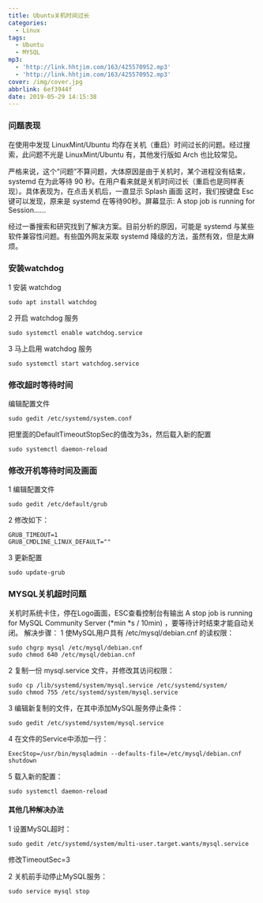 ```yaml
---
title: Ubuntu关机时间过长
categories:
  - Linux
tags:
  - Ubuntu
  - MYSQL
mp3:
  - 'http://link.hhtjim.com/163/425570952.mp3'
  - 'http://link.hhtjim.com/163/425570952.mp3'
cover: /img/cover.jpg
abbrlink: 6ef3944f
date: 2019-05-29 14:15:38
---
```

### 问题表现
在使用中发现 LinuxMint/Ubuntu 均存在关机（重启）时间过长的问题。经过搜索，此问题不光是 LinuxMint/Ubuntu 有，其他发行版如 Arch 也比较常见。

严格来说，这个“问题”不算问题，大体原因是由于关机时，某个进程没有结束，systemd 在为此等待 90 秒。在用户看来就是关机时间过长（重启也是同样表现）。具体表现为，在点击关机后，一直显示 Splash 画面
这时，我们按键盘 Esc 键可以发现，原来是 systemd 在等待90秒。屏幕显示: A stop job is running for Session……

经过一番搜索和研究找到了解决方案。目前分析的原因，可能是 systemd 与某些软件兼容性问题。有些国外网友采取 systemd 降级的方法，虽然有效，但是太麻烦。

### 安装watchdog
1 安装 watchdog
```
sudo apt install watchdog
```
2 开启 watchdog 服务
```
sudo systemctl enable watchdog.service
```
3 马上启用 watchdog 服务
```
sudo systemctl start watchdog.service
```

### 修改超时等待时间
编辑配置文件
```
sudo gedit /etc/systemd/system.conf
```
把里面的DefaultTimeoutStopSec的值改为3s，然后载入新的配置
```
sudo systemctl daemon-reload
```

### 修改开机等待时间及画面
1 编辑配置文件
```
sudo gedit /etc/default/grub
```
2 修改如下：
```
GRUB_TIMEOUT=1
GRUB_CMDLINE_LINUX_DEFAULT=""
```
3 更新配置
```
sudo update-grub
```

### MYSQL关机超时问题
关机时系统卡住，停在Logo画面，ESC查看控制台有输出 A stop job is running for MySQL Community Server (*min *s / 10min) ，要等待计时结束才能自动关闭。
解决步骤：
1 使MySQL用户具有 /etc/mysql/debian.cnf 的读权限：
```
sudo chgrp mysql /etc/mysql/debian.cnf 
sudo chmod 640 /etc/mysql/debian.cnf 
```
2 复制一份 mysql.service 文件，并修改其访问权限：
```
sudo cp /lib/systemd/system/mysql.service /etc/systemd/system/ 
sudo chmod 755 /etc/systemd/system/mysql.service 
```
3 编辑新复制的文件，在其中添加MySQL服务停止条件：
```
sudo gedit /etc/systemd/system/mysql.service 
```
4 在文件的Service中添加一行：
```
ExecStop=/usr/bin/mysqladmin --defaults-file=/etc/mysql/debian.cnf shutdown 
```
5 载入新的配置：
```
sudo systemctl daemon-reload 
```

#### 其他几种解决办法
1 设置MySQL超时：
```
sudo gedit /etc/systemd/system/multi-user.target.wants/mysql.service 
```
修改TimeoutSec=3 

2 关机前手动停止MySQL服务：
```
sudo service mysql stop
```